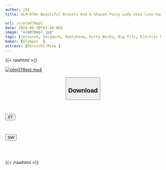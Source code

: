 ```yaml
---
author: j91
title: OLM-078e Beautiful Breasts And A Shaved Pussy Lady Uses Cute Kansai Dialect To Tease You With Dirty Talk! Leg Fetish Play Feels So Good!! / Mika Horiuchi

url: /v/olm078epl
date: 2024-06-30T03:30:00Z
image: "olm078epl.jpg"
tags: [Censored, Solowork, Pantyhose, Dirty Words, Big Tits, Electric Massager, Slender, Footjob, Shaved, Leg Fetish	]
maker: [Olympus  ]
actress: [Horiuchi Mika ]
---
```



{{< rawhtml >}}

<div class="video" data-videoid="Xr8kq6O9KpsDeJb">
    <a href="javascript:;">
        <img src="/v/olm078epl/olm078epl.jpg" width="WIDTH" height="HEIGHT" alt="olm078epl.mp4" loading="lazy">
    </a>
</div>

<script type="text/javascript" src="https://j91.asia/asset/on-demand-st.js"></script>

<br>
  <link rel="stylesheet" href="https://j91.asia/asset/bs5.css">
  
  <center>
  <button class="btn btn-primary" type="button" data-bs-toggle="collapse" data-bs-target=".multi-collapse" aria-expanded="false" aria-controls="multiCollapseExample1 multiCollapseExample2"><h2>Download</h2></button></center>
</p>
<div class="row">
  <div class="col">
    <div class="collapse multi-collapse" id="multiCollapseExample1">
      <div class="card card-body">
	      	      <br>
<div class="buttons">  
<p><a href="/v/olm078epl/st.html" target="_blank"><button class="btn-hover color-3"><i class="fa fa-download"></i> ST</button></a></p></div>
    </div>
  </div>
</div>
  <div class="col">
    <div class="collapse multi-collapse" id="multiCollapseExample2">
      <div class="card card-body">
	      <br>
<div class="buttons">
<p><a href="/v/olm078epl/sw.html" target="_blank"><button class="btn-hover color-2"><i class="fa fa-download"></i> SW</button></a></p></div>
<br><br>
      </div>
    </div>
  </div>
</div>

{{< /rawhtml >}}